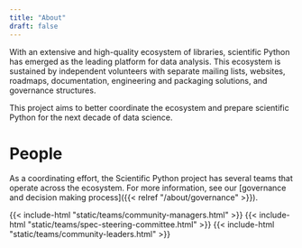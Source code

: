 ```yaml
---
title: "About"
draft: false
---
```


With an extensive and high-quality ecosystem of libraries, scientific Python
has emerged as the leading platform for data analysis.
This ecosystem is sustained by independent volunteers with separate mailing
lists, websites, roadmaps, documentation, engineering and packaging solutions,
and governance structures.

This project aims to better coordinate the ecosystem and prepare scientific Python
for the next decade of data science.

# People

As a coordinating effort, the Scientific Python project has several teams that operate across the ecosystem.
For more information, see our [governance and decision making process]({{< relref "/about/governance" >}}).

{{< include-html "static/teams/community-managers.html" >}}
{{< include-html "static/teams/spec-steering-committee.html" >}}
{{< include-html "static/teams/community-leaders.html" >}}
